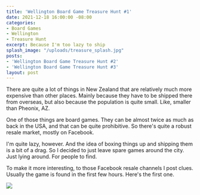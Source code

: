 ```yaml
---
title: 'Wellington Board Game Treasure Hunt #1'
date: 2021-12-18 16:00:00 -08:00
categories:
- Board Games
- Wellington
- Treasure Hunt
excerpt: Because I'm too lazy to ship
splash_image: "/uploads/treasure_splash.jpg"
posts:
- 'Wellington Board Game Treasure Hunt #2'
- 'Wellington Board Game Treasure Hunt #3'
layout: post
---
```


There are quite a lot of things in New Zealand that are relatively much more expensive than other places. Mainly because they have to be shipped there from overseas, but also because the population is quite small. Like, smaller than Pheonix, AZ.

One of those things are board games. They can be almost twice as much as back in the USA, and that can be quite prohibitive. So there's quite a robust resale market, mostly on Facebook.

I'm quite lazy, however. And the idea of boxing things up and shipping them is a bit of a drag. So I decided to just leave spare games around the city. Just lying around. For people to find.

To make it more interesting, to those Facebook resale channels I post clues. Usually the game is found in the first few hours. Here's the first one.

![](/uploads/treasurehunt_01.png)